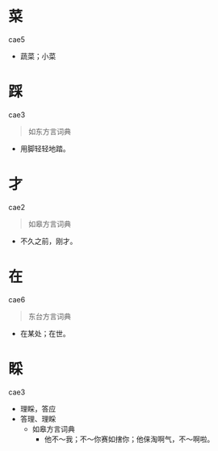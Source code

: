 # 菜
cae5
- 蔬菜；小菜



# 踩
cae3
> 如东方言词典
- 用脚轻轻地踏。



# 才
cae2
> 如皋方言词典
- 不久之前，刚才。

# 在
cae6
> 东台方言词典
- 在某处；在世。

# 睬
cae3
+ 理睬，答应
+ 答理、理睬
  * 如皋方言词典
    - 他不～我；不～你赛如搳你；他俫淘啊气，不～啊啦。
